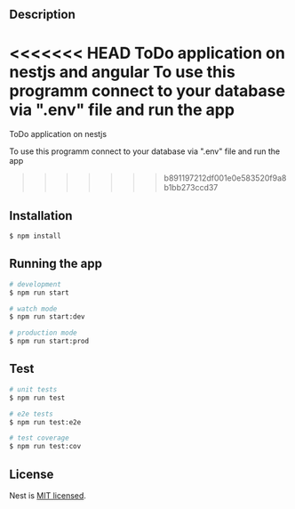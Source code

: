 ## Description

<<<<<<< HEAD
ToDo application on nestjs and angular
To use this programm connect to your database via ".env" file and run the app
=======
ToDo application on nestjs

To use this programm connect to your database via ".env" file and run the app

>>>>>>> b891197212df001e0e583520f9a8b1bb273ccd37

## Installation

```bash
$ npm install
```

## Running the app

```bash
# development
$ npm run start

# watch mode
$ npm run start:dev

# production mode
$ npm run start:prod
```

## Test

```bash
# unit tests
$ npm run test

# e2e tests
$ npm run test:e2e

# test coverage
$ npm run test:cov
```

## License

Nest is [MIT licensed](LICENSE).
